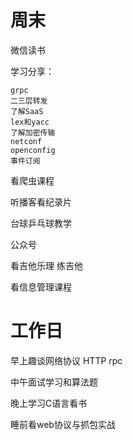 # 周末

微信读书

学习分享：  

```
grpc  
二三层转发   
了解SaaS  
lex和yacc  
了解加密传输  
netconf  
openconfig  
事件订阅
```

看爬虫课程

听播客看纪录片

台球乒乓球教学

公众号

看吉他乐理   练吉他

看信息管理课程



# 工作日

早上趣谈网络协议  HTTP  rpc

中午面试学习和算法题

晚上学习C语言看书

睡前看web协议与抓包实战

